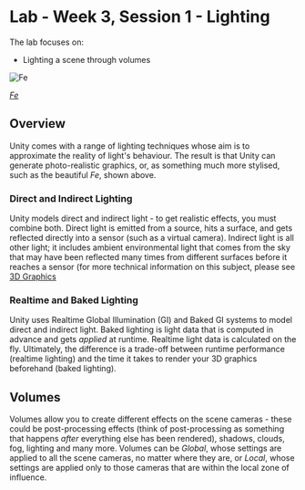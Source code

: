 # Lab - Week 3, Session 1 - Lighting

The lab focuses on:

- Lighting a scene through volumes

![Fe](./images/fe.png)

_[Fe](https://www.ea.com/games/fe)_

## Overview

Unity comes with a range of lighting techniques whose aim is to approximate the reality of light's behaviour. The result is that Unity can generate photo-realistic graphics, or, as something much more stylised, such as the beautiful _Fe_, shown above.

### Direct and Indirect Lighting

Unity models direct and indirect light - to get realistic effects, you must combine both. Direct light is emitted from a source, hits a surface, and gets reflected directly into a sensor (such as a virtual camera). Indirect light is all other light; it includes ambient environmental light that comes from the sky that may have been reflected many times from different surfaces before it reaches a sensor (for more technical information on this subject, please see [3D Graphics](../graphicsBackground.md)

### Realtime and Baked Lighting

Unity uses Realtime Global Illumination (GI) and Baked GI systems to model direct and indirect light. Baked lighting is light data that is computed in advance and gets _applied_ at runtime. Realtime light data is calculated on the fly. Ultimately, the difference is a trade-off between runtime performance (realtime lighting) and the time it takes to render your 3D graphics beforehand (baked lighting).

## Volumes

Volumes allow you to create different effects on the scene cameras - these could be post-processing effects (think of post-processing as something that happens _after_ everything else has been rendered), shadows, clouds, fog, lighting and many more. Volumes can be _Global_, whose settings are applied to all the scene cameras, no matter where they are, or _Local_, whose settings are applied only to those cameras that are within the local zone of influence.
